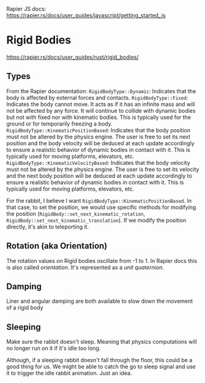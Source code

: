 Rapier JS docs: https://rapier.rs/docs/user_guides/javascript/getting_started_js

# Rigid Bodies
https://rapier.rs/docs/user_guides/rust/rigid_bodies/

## Types
From the Rapier documentation:
`RigidBodyType::Dynamic`: Indicates that the body is affected by external forces and contacts.
`RigidBodyType::Fixed`: Indicates the body cannot move. It acts as if it has an infinite mass and will not be affected by any force. It will continue to collide with dynamic bodies but not with fixed nor with kinematic bodies. This is typically used for the ground or for temporarily freezing a body.
`RigidBodyType::KinematicPositionBased`: Indicates that the body position must not be altered by the physics engine. The user is free to set its next position and the body velocity will be deduced at each update accordingly to ensure a realistic behavior of dynamic bodies in contact with it. This is typically used for moving platforms, elevators, etc.
`RigidBodyType::KinematicVelocityBased`: Indicates that the body velocity must not be altered by the physics engine. The user is free to set its velocity and the next body position will be deduced at each update accordingly to ensure a realistic behavior of dynamic bodies in contact with it. This is typically used for moving platforms, elevators, etc.

For the rabbit, I believe I want `RigidBodyType::KinematicPositionBased`. In that case, to set the position, we would use specific methods for modifying the position (`RigidBody::set_next_kinematic_rotation`, `RigidBody::set_next_kinematic_translation`). If we modify the position directly, it's akin to teleporting it.

## Rotation (aka Orientation)
The rotation values on Rigid bodies oscillate from -1 to 1.
In Rapier docs this is also called _orientation_. It's represented as a _unit quaternion_.

## Damping
Liner and angular damping are both available to slow down the movement of a rigid body

## Sleeping
Make sure the rabbit doesn't sleep. Meaning that physics computations will no longer run on it if it's idle too long. 

Although, if a sleeping rabbit doesn't fall through the floor, this could be a good thing for us. We might be able to catch the go to sleep signal and use it to trigger the idle rabbit animation. Just an idea.